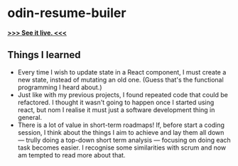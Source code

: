 # odin-resume-builer

[**>>> See it live. <<<**](https://al-ptk.github.io/resume-builder/)

## Things I learned

- Every time I wish to update state in a React component, I must create a new state, instead of mutating an old one. (Guess that's the functional programming I heard about.)
- Just like with my previous projects, I found repeated code that could be refactored. I thought it wasn't going to happen once I started using react, but nom I realise it must just a software development thing in general.
- There is a lot of value in short-term roadmaps! If, before start a coding session, I think about the things I aim to achieve and lay them all down — trully doing a top-down short term analysis — focusing on doing each task becomes easier. I recognise some similarities with scrum and now am tempted to read more about that.
